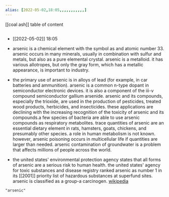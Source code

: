 ```yaml
---
alias: [2022-05-02,18:05,,,,,,,,,,,]
---
```

[[coal ash]]
table of content
```toc
```
- [[2022-05-02]] 18:05
- arsenic is a chemical element with the symbol as and atomic number 33. arsenic occurs in many minerals, usually in combination with sulfur and metals, but also as a pure elemental crystal. arsenic is a metalloid. it has various allotropes, but only the gray form, which has a metallic appearance, is important to industry.

- the primary use of arsenic is in alloys of lead (for example, in car batteries and ammunition). arsenic is a common n-type dopant in semiconductor electronic devices. it is also a component of the iii-v compound semiconductor gallium arsenide. arsenic and its compounds, especially the trioxide, are used in the production of pesticides, treated wood products, herbicides, and insecticides. these applications are declining with the increasing recognition of the toxicity of arsenic and its compounds.a few species of bacteria are able to use arsenic compounds as respiratory metabolites. trace quantities of arsenic are an essential dietary element in rats, hamsters, goats, chickens, and presumably other species. a role in human metabolism is not known. however, arsenic poisoning occurs in multicellular life if quantities are larger than needed. arsenic contamination of groundwater is a problem that affects millions of people across the world.

- the united states' environmental protection agency states that all forms of arsenic are a serious risk to human health. the united states' agency for toxic substances and disease registry ranked arsenic as number 1 in its [[2001]] priority list of hazardous substances at superfund sites. arsenic is classified as a group-a carcinogen.
[wikipedia](https://en.wikipedia.org/wiki/arsenic)
```query
"arsenic"
```